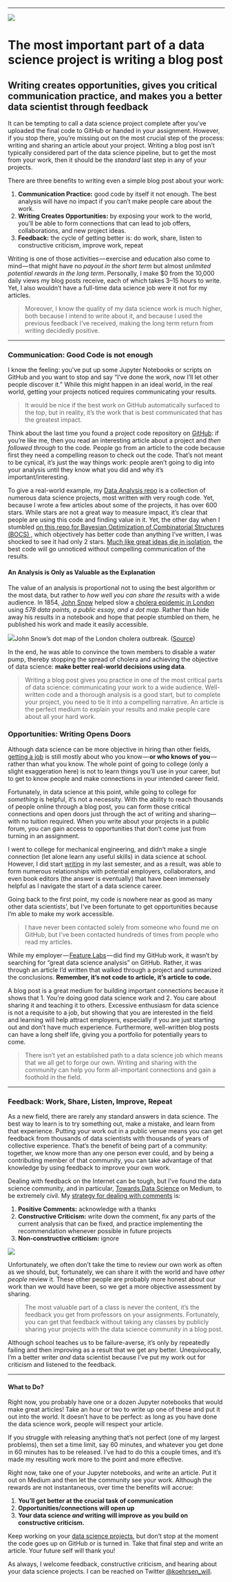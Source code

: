 * * *

![](https://cdn-images-1.medium.com/max/2000/1*pf5z3J7L7QX3it_LFVf4DQ.jpeg)

# The most important part of a data science project is writing a blog post

## Writing creates opportunities, gives you critical communication practice, and makes you a better data scientist through feedback

It can be tempting to call a data science project complete after you’ve uploaded the final code to GitHub or handed in your assignment. However, if you stop there, you’re missing out on the most crucial step of the process: writing and sharing an article about your project. Writing a blog post isn’t typically considered part of the data science pipeline, but to get the most from your work, then it should be the _standard_ last step in any of your projects.

There are three benefits to writing even a simple blog post about your work:

1.  **Communication Practice:** good code by itself it not enough. The best analysis will have no impact if you can’t make people care about the work.
2.  **Writing Creates Opportunities:** by exposing your work to the world, you’ll be able to form connections that can lead to job offers, collaborations, and new project ideas.
3.  **Feedback:** the cycle of getting better is: do work, share, listen to constructive criticism, improve work, repeat

Writing is one of those activities — exercise and education also come to mind — that might have no _payout in the short term_ but almost _unlimited potential rewards in the long term_. Personally, I make $0 from the 10,000 daily views my blog posts receive, each of which takes 3–15 hours to write. Yet, I also wouldn’t have a full-time data science job were it not for my articles.

> Moreover, I know the quality of my data science work is much higher, both because I intend to write about it, and because I used the previous feedback I’ve received, making the long term return from writing decidedly positive.

* * *

### Communication: Good Code is not enough

I know the feeling: you’ve put up some Jupyter Notebooks or scripts on GitHub and you want to stop and say “I’ve done the work, now I’ll let other people discover it.” While this might happen in an ideal world, in the real world, getting your projects noticed requires communicating your results.

> It would be nice if the best work on GitHub automatically surfaced to the top, but in reality, it’s the work that is best communicated that has the greatest impact.

Think about the last time you found a project code repository on [GitHub](https://github.com): if you’re like me, then you read an interesting article about a project and _then followed through_ to the code. People go from an article to the code because first they need a compelling reason to check out the code. That’s not meant to be cynical, it’s just the way things work: people aren’t going to dig into your analysis until they know what you did and why it’s important/interesting.

To give a real-world example, my [Data Analysis repo](https://github.com/WillKoehrsen/Data-Analysis) is a collection of numerous data science projects, most written with very rough code. Yet, because I wrote a few articles about some of the projects, it has over 600 stars. While stars are not a great way to measure impact, it’s clear that people are using this code and finding value in it. Yet, the other day when I stumbled [on this repo for Bayesian Optimization of Combinatorial Structures (BOCS) ](https://github.com/baptistar/BOCS), which objectively has better code than anything I’ve written, I was shocked to see it had only 2 stars. [Much like great ideas die in isolation](https://medium.com/key-lessons-from-books/the-key-lessons-from-where-good-ideas-come-from-by-steven-johnson-1798e11becdb), the best code will go unnoticed without compelling communication of the results.

#### An Analysis is Only as Valuable as the Explanation

The value of an analysis is proportional not to using the best algorithm or the most data, but rather to _how well you can share the results_ with a wide audience. In 1854, [John Snow](https://en.wikipedia.org/wiki/John_Snow) helped slow a [cholera epidemic in London](https://en.wikipedia.org/wiki/1854_Broad_Street_cholera_outbreak) using _578 data points, a public essay, and a dot map_. Rather than hide away his results in a notebook and hope that people stumbled on them, he published his work and made it easily accessible.

![](https://cdn-images-1.medium.com/max/1600/1*IatfzjSCHveSgl9R8vaJ-g.jpeg)John Snow’s dot map of the London cholera outbreak. ([Source](https://upload.wikimedia.org/wikipedia/commons/thumb/2/27/Snow-cholera-map-1.jpg/1024px-Snow-cholera-map-1.jpg))

In the end, he was able to convince the town members to disable a water pump, thereby stopping the spread of cholera and achieving the objective of data science: **make better real-world decisions using data**.

> Writing a blog post gives you practice in one of the most critical parts of data science: communicating your work to a wide audience. Well-written code and a thorough analysis is a good start, but to complete your project, you need to tie it into a compelling narrative. An article is the perfect medium to explain your results and make people care about all your hard work.

### Opportunities: Writing Opens Doors

Although data science can be more objective in hiring than other fields, [getting a job](https://www.kdnuggets.com/2018/03/two-sides-getting-job-data-scientist.html) is still mostly about who you know — **or who knows of you** — rather than what you know. The whole point of going to college (only a slight exaggeration here) is not to learn things you’ll use in your career, but to get to know people and make connections in your intended career field.

Fortunately, in data science at this point, while going to college for _something_ is helpful, it’s not a necessity. With the ability to reach thousands of people online through a blog post, you can form those critical connections and open doors just through the act of writing and sharing— with no tuition required. When you write about your projects in a public forum, you can gain access to opportunities that don’t come just from turning in an assignment.

I went to college for mechanical engineering, and didn’t make a single connection (let alone learn any useful skills) in data science at school. However, I did start [writing](http://medium.com/@williamkoehrsen/) in my last semester, and as a result, was able to form numerous relationships with potential employers, collaborators, and even book editors (the answer is eventually) that have been immensely helpful as I navigate the start of a data science career.

Going back to the first point, my code is nowhere near as good as many other data scientists’, but I‘ve been fortunate to get opportunities because I’m able to make my work accessible.

> I have never been contacted solely from someone who found me on GitHub, but I’ve been contacted hundreds of times from people who read my articles.

While my employer — [Feature Labs](https://www.featurelabs.com/) — did find my GitHub work, it wasn’t by searching for “great data science analysis” on GitHub. Rather, it was through an article I’d written that walked through a project and summarized the conclusions. **Remember, it’s not code to article, it’s article to code.**

A blog post is a great medium for building important connections because it shows that 1\. You’re doing good data science work and 2\. You care about sharing it and teaching it to others. Excessive enthusiasm for data science is not a requisite to a job, but showing that you are interested in the field and learning will help attract employers, especially if you are just starting out and don’t have much experience. Furthermore, well-written blog posts can have a long shelf life, giving you a portfolio for potentially years to come.

> There isn’t yet an established path to a data science job which means that we all get to forge our own. Writing and sharing with the community can help you form all-important connections and gain a foothold in the field.

* * *

### Feedback: Work, Share, Listen, Improve, Repeat

As a new field, there are rarely any standard answers in data science. The best way to learn is to try something out, make a mistake, and learn from that experience. Putting your work out in a public venue means you can get feedback from thousands of data scientists with thousands of years of collective experience. That’s the benefit of being part of a community: together, we know more than any one person ever could, and by being a contributing member of that community, you can take advantage of that knowledge by using feedback to improve your own work.

Dealing with feedback on the Internet can be tough, but I’ve found the data science community, and in particular, [Towards Data Science](https://towardsdatascience.com/) on Medium, to be extremely civil. My [strategy for dealing with comments](https://www.themuse.com/advice/taking-constructive-criticism-like-a-champ) is:

1.  **Positive Comments:** acknowledge with a thanks
2.  **Constructive Criticism:** write down the comment, fix any parts of the current analysis that can be fixed, and practice implementing the recommendation whenever possible in future projects
3.  **Non-constructive criticism:** ignore

![](https://cdn-images-1.medium.com/max/1600/1*DTWomxLBgR6tfr_DuEwTpA.jpeg)

Unfortunately, we often don’t take the time to review our own work as often as we should, but, fortunately, we can share it with the world and have _other people_ review it. These other people are probably more honest about our work than we would have been, so we get a more objective assessment by sharing.

> The most valuable part of a class is never the content, it’s the feedback you get from professors on your assignments. Fortunately, you can get that feedback without taking any classes by publicly sharing your projects with the data science community in a blog post.

Although school teaches us to be failure-averse, it’s only by repeatedly failing and then improving as a result that we get any better. Unequivocally, I’m a better writer _and_ data scientist because I’ve put my work out for criticism and listened to the feedback.

* * *

#### What to Do?

Right now, you probably have one or a dozen Jupyter notebooks that would make great articles! Take an hour or two to write up one of these and put it out into the world. It doesn’t have to be perfect: as long as you have done the data science work, people will respect your article.

If you struggle with releasing anything that’s not perfect (one of my largest problems), then set a time limit, say 60 minutes, and whatever you get done in 60 minutes has to be released. I’ve had to do this a couple times, and it’s made my resulting work more to the point and more effective.

Right now, take one of your Jupyter notebooks, and write an article. Put it out on Medium and then let the community see your work. Although the rewards are not instantaneous, over time the benefits will accrue:

1.  **You’ll get better at the crucial task of communication**
2.  **Opportunities/connections will open up**
3.  **Your data science _and_ writing will improve as you build on constructive criticism.**

Keep working on your [data science projects](https://github.com/WillKoehrsen), but don’t stop at the moment the code goes up on GitHub or is turned in. Take that final step and write an article. Your future self will thank you!

As always, I welcome feedback, constructive criticism, and hearing about your data science projects. I can be reached on Twitter [@koehrsen_will](http://twitter.com/koehrsen_will).
